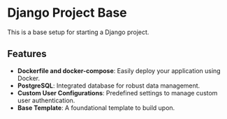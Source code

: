 # Django Project Base  

This is a base setup for starting a Django project.  

## Features  

- **Dockerfile and docker-compose**: Easily deploy your application using Docker.  
- **PostgreSQL**: Integrated database for robust data management.  
- **Custom User Configurations**: Predefined settings to manage custom user authentication.  
- **Base Template**: A foundational template to build upon.  
